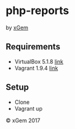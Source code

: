 # php-reports

by [xGem](http://www.xgem.com.ar)

## Requirements

- VirtualBox 5.1.8 [link](https://www.virtualbox.org/wiki/Downloads)
- Vagrant 1.9.4 [link](https://www.vagrantup.com/downloads.html)

## Setup

- Clone
- Vagrant up







&copy; xGem 2017
